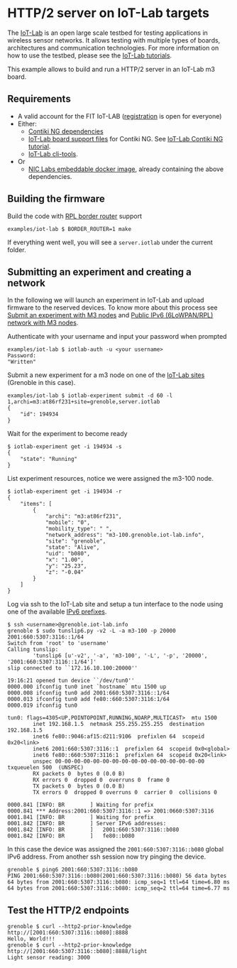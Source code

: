 # HTTP/2 server on IoT-Lab targets

The [IoT-Lab](https://www.iot-lab.info) is an open large scale testbed for testing applications in wireless sensor networks. It allows testing with multiple types of boards, architectures and communication technologies. For more information on how to use the testbed, please see the [IoT-Lab tutorials](https://www.iot-lab.info/tutorials/).

This example allows to build and run a HTTP/2 server in an IoT-Lab m3 board.

## Requirements

* A valid account for the FIT IoT-LAB ([registration](https://www.iot-lab.info/testbed/signup) is open for everyone)
* Either:
    - [Contiki NG dependencies](https://github.com/contiki-ng/contiki-ng/wiki)
    - [IoT-Lab board support files](https://github.com/iot-lab/iot-lab-contiki-ng) for Contiki NG. See [IoT-Lab Contiki NG tutorial](https://www.iot-lab.info/tutorials/contiki-ng-compilation/).
    - [IoT-Lab cli-tools](https://github.com/iot-lab/cli-tools).
* Or 
    - [NIC Labs embeddable docker image](https://hub.docker.com/r/niclabs/embeddable), already containing the above dependencies.


## Building the firmware

Build the code with [RPL border router](https://github.com/contiki-ng/contiki-ng/wiki/Tutorial:-RPL-border-router) support
```
examples/iot-lab $ BORDER_ROUTER=1 make
```

If everything went well, you will see a `server.iotlab` under the current folder.

## Submitting an experiment and creating a network

In the following we will launch an experiment in IoT-Lab and upload firmware to the reserved devices. 
To know more about this process see [Submit an experiment with M3 nodes](https://www.iot-lab.info/tutorials/submit-experiment-m3-clitools/) and [Public IPv6 (6LoWPAN/RPL) network with M3 nodes](https://www.iot-lab.info/tutorials/contiki-public-ipv6-m3/).

Authenticate with your username and input your password when prompted
```{bash}
examples/iot-lab $ iotlab-auth -u <your username>
Password:
"Written"
```

Submit a new experiment for a m3 node on one of the [IoT-Lab sites](https://www.iot-lab.info/deployment/) (Grenoble in this case).
```{bash}
examples/iot-lab $ iotlab-experiment submit -d 60 -l 1,archi=m3:at86rf231+site=grenoble,server.iotlab
{
    "id": 194934
}
```
Wait for the experiment to become ready
```{bash}
$ iotlab-experiment get -i 194934 -s
{
    "state": "Running"
}
```
List experiment resources, notice we were assigned the m3-100 node.
```{bash}
$ iotlab-experiment get -i 194934 -r
{
    "items": [
        {
            "archi": "m3:at86rf231",
            "mobile": "0",
            "mobility_type": " ",
            "network_address": "m3-100.grenoble.iot-lab.info",
            "site": "grenoble",
            "state": "Alive",
            "uid": "b080",
            "x": "1.00",
            "y": "25.23",
            "z": "-0.04"
        }
    ]
}
```

Log via ssh to the IoT-Lab site and setup a tun interface to the node using one of the available [IPv6 prefixes](https://www.iot-lab.info/tutorials/understand-ipv6-subnetting-on-the-fit-iot-lab-testbed/).
```{bash}
$ ssh <username>@grenoble.iot-lab.info
grenoble $ sudo tunslip6.py -v2 -L -a m3-100 -p 20000 2001:660:5307:3116::1/64
Switch from 'root' to 'username'
Calling tunslip:
        'tunslip6 [u'-v2', '-a', 'm3-100', '-L', '-p', '20000', '2001:660:5307:3116::1/64']'
slip connected to ``172.16.10.100:20000''

19:16:21 opened tun device ``/dev/tun0''
0000.000 ifconfig tun0 inet `hostname` mtu 1500 up
0000.008 ifconfig tun0 add 2001:660:5307:3116::1/64
0000.013 ifconfig tun0 add fe80::660:5307:3116:1/64
0000.019 ifconfig tun0

tun0: flags=4305<UP,POINTOPOINT,RUNNING,NOARP,MULTICAST>  mtu 1500
        inet 192.168.1.5  netmask 255.255.255.255  destination 192.168.1.5
        inet6 fe80::9046:af15:d211:9106  prefixlen 64  scopeid 0x20<link>
        inet6 2001:660:5307:3116::1  prefixlen 64  scopeid 0x0<global>
        inet6 fe80::660:5307:3116:1  prefixlen 64  scopeid 0x20<link>
        unspec 00-00-00-00-00-00-00-00-00-00-00-00-00-00-00-00  txqueuelen 500  (UNSPEC)
        RX packets 0  bytes 0 (0.0 B)
        RX errors 0  dropped 0  overruns 0  frame 0
        TX packets 0  bytes 0 (0.0 B)
        TX errors 0  dropped 0 overruns 0  carrier 0  collisions 0

0000.841 [INFO: BR        ] Waiting for prefix
0000.841 *** Address:2001:660:5307:3116::1 => 2001:0660:5307:3116
0001.841 [INFO: BR        ] Waiting for prefix
0001.842 [INFO: BR        ] Server IPv6 addresses:
0001.842 [INFO: BR        ]   2001:660:5307:3116::b080
0001.842 [INFO: BR        ]   fe80::b080
```

In this case the device was assigned the `2001:660:5307:3116::b080` global IPv6 address. From another ssh session now try pinging
the device.

```{bash}
grenoble $ ping6 2001:660:5307:3116::b080
PING 2001:660:5307:3116::b080(2001:660:5307:3116::b080) 56 data bytes
64 bytes from 2001:660:5307:3116::b080: icmp_seq=1 ttl=64 time=6.80 ms
64 bytes from 2001:660:5307:3116::b080: icmp_seq=2 ttl=64 time=6.77 ms
```

## Test the HTTP/2 endpoints

```{bash}
grenoble $ curl --http2-prior-knowledge http://[2001:660:5307:3116::b080]:8888
Hello, World!!!
grenoble $ curl --http2-prior-knowledge http://[2001:660:5307:3116::b080]:8888/light
Light sensor reading: 3000
```
